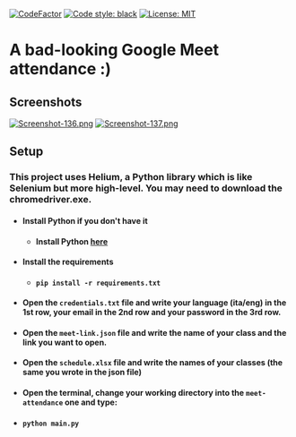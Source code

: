 [![CodeFactor](https://www.codefactor.io/repository/github/danyb0/meet-attendance/badge)](https://www.codefactor.io/repository/github/danyb0/meet-attendance)
[![Code style: black](https://img.shields.io/badge/code%20style-black-000000.svg)](https://github.com/psf/black)
[![License: MIT](https://img.shields.io/badge/License-MIT-yellow.svg)](https://opensource.org/licenses/MIT)

# A bad-looking Google Meet attendance :)

## Screenshots
[![Screenshot-136.png](https://i.postimg.cc/rpL38Z85/Screenshot-136.png)](https://postimg.cc/VJDDgR0N)
[![Screenshot-137.png](https://i.postimg.cc/mrRpxcww/Screenshot-137.png)](https://postimg.cc/18Crw3bn)

## Setup
### This project uses Helium, a Python library which is like Selenium but more high-level. You may need to download the chromedriver.exe.
- #### Install Python if you don't have it
  * #### Install Python [here](https://www.python.org/)
- #### Install the requirements
  * #### `pip install -r requirements.txt`
- #### Open the `credentials.txt` file and write your language (ita/eng) in the 1st row, your email in the 2nd row and your password in the 3rd row.
- #### Open the `meet-link.json` file and write the name of your class and the link you want to open.
- #### Open the `schedule.xlsx` file and write the names of your classes (the same you wrote in the json file)
- #### Open the terminal, change your working directory into the `meet-attendance` one and type:
- #### `python main.py`

